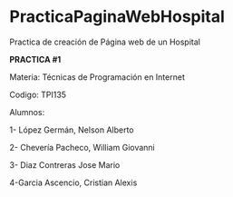 # PracticaPaginaWebHospital
Practica de creación de Página web de un Hospital

**PRACTICA #1**

Materia: Técnicas de Programación en Internet

Codigo: TPI135

Alumnos:

1- López Germán, Nelson Alberto

2- Chevería Pacheco, William Giovanni

3- Diaz Contreras Jose Mario

4-Garcia Ascencio, Cristian Alexis
